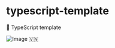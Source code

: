 # typescript-template

🐢 TypeScript template

<!-- INSPIRATIONAL_QUOTE_START -->
![Image](https://github.com/user-attachments/assets/9d3847b4-d01e-4e62-b18e-12706b955cf3)
🇻🇳
<!-- INSPIRATIONAL_QUOTE_END -->
